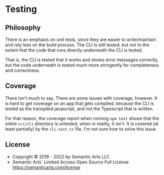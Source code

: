 # Testing

## Philosophy

There is an emphasis on unit tests, since they are easier to write/maintain and rely less on the build process. The CLI is still tested, but not to the extent that the code that runs directly underneath the CLI is tested.

That is, the CLI is tested that it works and shows error messages correctly, but the code underneath is tested much more stringently for completeness and correctness.

## Coverage

There isn't much to say. There are some issues with coverage, however. It is hard to get coverage on an app that gets compiled, because the CLI is tested as the transpiled javascript, and not the Typescript that is written.

For that reason, the coverage report when running `npm test` shows that the entire `src/cli` directory is untested, when in reality, it isn't. It is covered (at least partially) by the `cli.test.ts` file. I'm not sure how to solve this issue

## License

- Copyright © 2018 - 2022 by Semantic Arts LLC
- Semantic Arts' Limited Access Open Source Full License https://semanticarts.com/license
